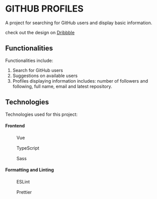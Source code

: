 
# GITHUB PROFILES

A project for searching for GitHub users and display basic information.

check out the design on [Dribbble](https://dribbble.com/shots/21440950-GITHUB-PROFILES)


## Functionalities

Functionalities include:

1. Search for GitHub users
2. Suggestions on available users
3. Profiles displaying information includes: number of followers and following, full name, email and latest repository.

## Technologies

Technologies used for this project:

#### Frontend

<img src="https://cdn.jsdelivr.net/gh/devicons/devicon/icons/vuejs/vuejs-original.svg" height="16" width="16" /> &nbsp; &nbsp; Vue

<img src="https://cdn.jsdelivr.net/gh/devicons/devicon/icons/typescript/typescript-original.svg" height="16" width="16" /> &nbsp; &nbsp; TypeScript

<img src="https://cdn.jsdelivr.net/gh/devicons/devicon/icons/sass/sass-original.svg" height="16" width="16" /> &nbsp; &nbsp; Sass

#### Formatting and Linting

<img src="https://cdn.jsdelivr.net/gh/devicons/devicon/icons/eslint/eslint-original.svg" height="16" width="16" /> &nbsp; &nbsp; ESLint

<img src="https://cdn.cdnlogo.com/logos/p/5/prettier.svg" height="16" width="16" /> &nbsp; &nbsp; Prettier
